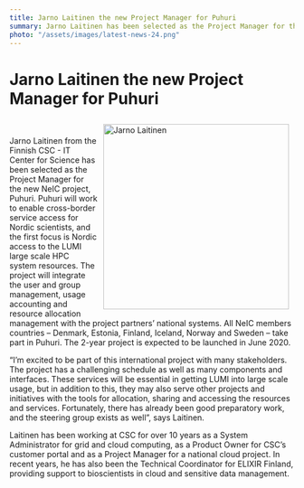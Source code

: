 ```yaml
---
title: Jarno Laitinen the new Project Manager for Puhuri
summary: Jarno Laitinen has been selected as the Project Manager for the Puhuri project. Puhuri will work to enable cross-border service access for Nordic scientists, and the first focus is Nordic access to the LUMI large scale HPC system resources. The 2-year project is expected to be launched in June 2020.
photo: "/assets/images/latest-news-24.png"
---
```


Jarno Laitinen the new Project Manager for Puhuri
===============================

<img src="{% include baseurl %}/assets/images/news/JarnoLaitinen.jpg"
     alt="Jarno Laitinen"
     style="float: right; margin: 10px; height: 328px;" /><br>

Jarno Laitinen from the Finnish CSC - IT Center for Science has been selected as the Project Manager for the new NeIC project, Puhuri. Puhuri will work to enable cross-border service access for Nordic scientists, and the first focus is Nordic access to the LUMI large scale HPC system resources. The project will integrate the user and group management, usage accounting and resource allocation management with the project partners’ national systems. All NeIC members countries – Denmark, Estonia, Finland, Iceland, Norway and Sweden – take part in Puhuri. The 2-year project is expected to be launched in June 2020. 

“I’m excited to be part of this international project with many stakeholders. The project has a challenging schedule as well as many components and interfaces. These services will be essential in getting LUMI into large scale usage, but in addition to this, they may also serve other projects and initiatives with the tools for allocation, sharing and accessing the resources and services. Fortunately, there has already been good preparatory work, and the steering group exists as well”, says Laitinen.

Laitinen has been working at CSC for over 10 years as a System Administrator for grid and cloud computing, as a Product Owner for CSC’s customer portal and as a Project Manager for a national cloud project. In recent years, he has also been the Technical Coordinator for ELIXIR Finland, providing support to bioscientists in cloud and sensitive data management. 
